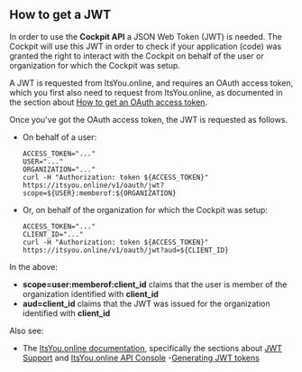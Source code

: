 ## How to get a JWT

In order to use the **Cockpit API** a JSON Web Token (JWT) is needed. The Cockpit will use this JWT in order to check if your application (code) was granted the right to interact with the Cockpit on behalf of the user or organization for which the Cockpit was setup.

A JWT is requested from ItsYou.online, and requires an OAuth access token, which you first also need to request from ItsYou.online, as documented in the section about [How to get an OAuth access token](../Get_oauth_access_token/Get_oauth_access_token.md).

Once you've got the OAuth access token, the JWT is requested as follows.

- On behalf of a user:

  ```
  ACCESS_TOKEN="..."
  USER="..."
  ORGANIZATION="..."
  curl -H "Authorization: token ${ACCESS_TOKEN}" https://itsyou.online/v1/oauth/jwt?scope=${USER}:memberof:${ORGANIZATION}
  ```

- Or, on behalf of the organization for which the Cockpit was setup:

  ```
  ACCESS_TOKEN="..."
  CLIENT_ID="..."
  curl -H "Authorization: token ${ACCESS_TOKEN}" https://itsyou.online/v1/oauth/jwt?aud=${CLIENT_ID}
  ```

In the above:
- **scope=user:memberof:client_id** claims that the user is member of the organization identified with **client_id**
- **aud=client_id** claims that the JWT was issued for the organization identified with **client_id**

Also see:
- The [ItsYou.online documentation](https://www.gitbook.com/book/gig/itsyouonline/details), specifically the sections about [JWT Support](https://gig.gitbooks.io/itsyouonline/content/oauth2/jwt.html) and [ItsYou.online API Console](https://itsyou.online/apidocumentation)
-[Generating JWT tokens](../JWT/JWT.md)
